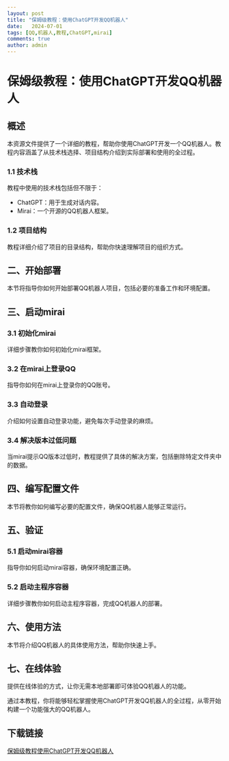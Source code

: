 ```yaml
---
layout: post
title: "保姆级教程：使用ChatGPT开发QQ机器人"
date:   2024-07-01
tags: [QQ,机器人,教程,ChatGPT,mirai]
comments: true
author: admin
---
```

# 保姆级教程：使用ChatGPT开发QQ机器人

## 概述
本资源文件提供了一个详细的教程，帮助你使用ChatGPT开发一个QQ机器人。教程内容涵盖了从技术栈选择、项目结构介绍到实际部署和使用的全过程。

### 1.1 技术栈
教程中使用的技术栈包括但不限于：
- ChatGPT：用于生成对话内容。
- Mirai：一个开源的QQ机器人框架。

### 1.2 项目结构
教程详细介绍了项目的目录结构，帮助你快速理解项目的组织方式。

## 二、开始部署
本节将指导你如何开始部署QQ机器人项目，包括必要的准备工作和环境配置。

## 三、启动mirai
### 3.1 初始化mirai
详细步骤教你如何初始化mirai框架。

### 3.2 在mirai上登录QQ
指导你如何在mirai上登录你的QQ账号。

### 3.3 自动登录
介绍如何设置自动登录功能，避免每次手动登录的麻烦。

### 3.4 解决版本过低问题
当mirai提示QQ版本过低时，教程提供了具体的解决方案，包括删除特定文件夹中的数据。

## 四、编写配置文件
本节将教你如何编写必要的配置文件，确保QQ机器人能够正常运行。

## 五、验证
### 5.1 启动mirai容器
指导你如何启动mirai容器，确保环境配置正确。

### 5.2 启动主程序容器
详细步骤教你如何启动主程序容器，完成QQ机器人的部署。

## 六、使用方法
本节将介绍QQ机器人的具体使用方法，帮助你快速上手。

## 七、在线体验
提供在线体验的方式，让你无需本地部署即可体验QQ机器人的功能。

通过本教程，你将能够轻松掌握使用ChatGPT开发QQ机器人的全过程，从零开始构建一个功能强大的QQ机器人。

## 下载链接

[保姆级教程使用ChatGPT开发QQ机器人](https://pan.quark.cn/s/c1cad924196b)